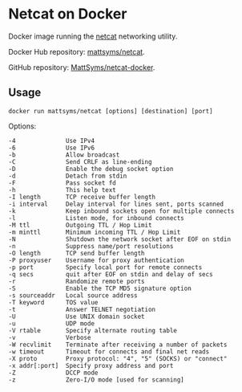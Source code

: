 # Netcat on Docker

Docker image running the [netcat](https://pkgs.alpinelinux.org/package/edge/main/x86/netcat-openbsd) networking utility.

Docker Hub repository: [mattsyms/netcat](https://hub.docker.com/r/mattsyms/netcat).

GitHub repository: [MattSyms/netcat-docker](https://github.com/MattSyms/netcat-docker).

## Usage

```
docker run mattsyms/netcat [options] [destination] [port]
```

Options:

```
-4              Use IPv4
-6              Use IPv6
-b              Allow broadcast
-C              Send CRLF as line-ending
-D              Enable the debug socket option
-d              Detach from stdin
-F              Pass socket fd
-h              This help text
-I length       TCP receive buffer length
-i interval     Delay interval for lines sent, ports scanned
-k              Keep inbound sockets open for multiple connects
-l              Listen mode, for inbound connects
-M ttl          Outgoing TTL / Hop Limit
-m minttl       Minimum incoming TTL / Hop Limit
-N              Shutdown the network socket after EOF on stdin
-n              Suppress name/port resolutions
-O length       TCP send buffer length
-P proxyuser    Username for proxy authentication
-p port         Specify local port for remote connects
-q secs         quit after EOF on stdin and delay of secs
-r              Randomize remote ports
-S              Enable the TCP MD5 signature option
-s sourceaddr   Local source address
-T keyword      TOS value
-t              Answer TELNET negotiation
-U              Use UNIX domain socket
-u              UDP mode
-V rtable       Specify alternate routing table
-v              Verbose
-W recvlimit    Terminate after receiving a number of packets
-w timeout      Timeout for connects and final net reads
-X proto        Proxy protocol: "4", "5" (SOCKS) or "connect"
-x addr[:port]  Specify proxy address and port
-Z              DCCP mode
-z              Zero-I/O mode [used for scanning]
```
